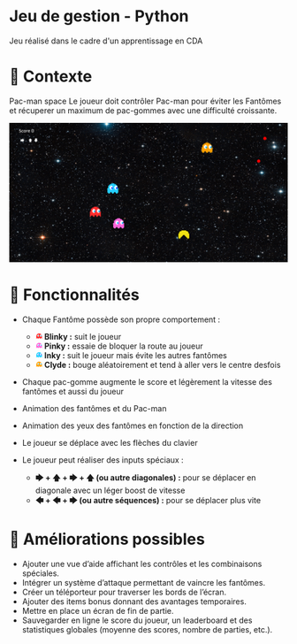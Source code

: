# Jeu de gestion - Python 
Jeu réalisé dans le cadre d'un apprentissage en CDA 

# 👾 Contexte
Pac-man space
Le joueur doit contrôler Pac-man pour éviter les Fantômes et récuperer un maximum de pac-gommes avec une difficulté croissante.

![image](assets/image.png)

# 🚀 Fonctionnalités
- Chaque Fantôme possède son propre comportement :
    - <img src="assets/blinky/default/right/frame_0.gif" width="12" /> **Blinky :** suit le joueur
    - <img src="assets/pinky/default/right/frame_0.gif" width="12" /> **Pinky :** essaie de bloquer la route au joueur
    - <img src="assets/inky/default/right/frame_0.gif" width="12" /> **Inky :** suit le joueur mais évite les autres fantômes
    - <img src="assets/clyde/default/right/frame_0.gif" width="12" /> **Clyde :** bouge aléatoirement et tend à aller vers le centre desfois

- Chaque pac-gomme augmente le score et légèrement la vitesse des fantômes et aussi du joueur 
- Animation des fantômes et du Pac-man
- Animation des yeux des fantômes en fonction de la direction
- Le joueur se déplace avec les flèches du clavier
- Le joueur peut réaliser des inputs spéciaux :
    - **🡆 + 🡅 + 🡆 + 🡅 (ou autre diagonales) :** pour se déplacer en diagonale avec un léger boost de vitesse
    - **🡄 + 🡄 + 🡆 (ou autre séquences) :** pour se déplacer plus vite

# 🔮 Améliorations possibles
- Ajouter une vue d’aide affichant les contrôles et les combinaisons spéciales.
- Intégrer un système d’attaque permettant de vaincre les fantômes.
- Créer un téléporteur pour traverser les bords de l’écran.
- Ajouter des items bonus donnant des avantages temporaires.
- Mettre en place un écran de fin de partie.
- Sauvegarder en ligne le score du joueur, un leaderboard et des statistiques globales (moyenne des scores, nombre de parties, etc.).




